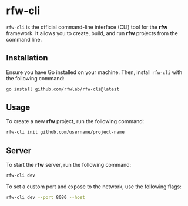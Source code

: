 # rfw-cli

`rfw-cli` is the official command-line interface (CLI) tool for the **rfw** framework. It allows you to create, build, and run **rfw** projects from the command line.

## Installation

Ensure you have Go installed on your machine. Then, install `rfw-cli` with the following command:

```bash
go install github.com/rfwlab/rfw-cli@latest
```

## Usage

To create a new **rfw** project, run the following command:

```bash
rfw-cli init github.com/username/project-name
```

## Server

To start the **rfw** server, run the following command:

```bash
rfw-cli dev
```

To set a custom port and expose to the network, use the following flags:

```bash
rfw-cli dev --port 8080 --host
```
